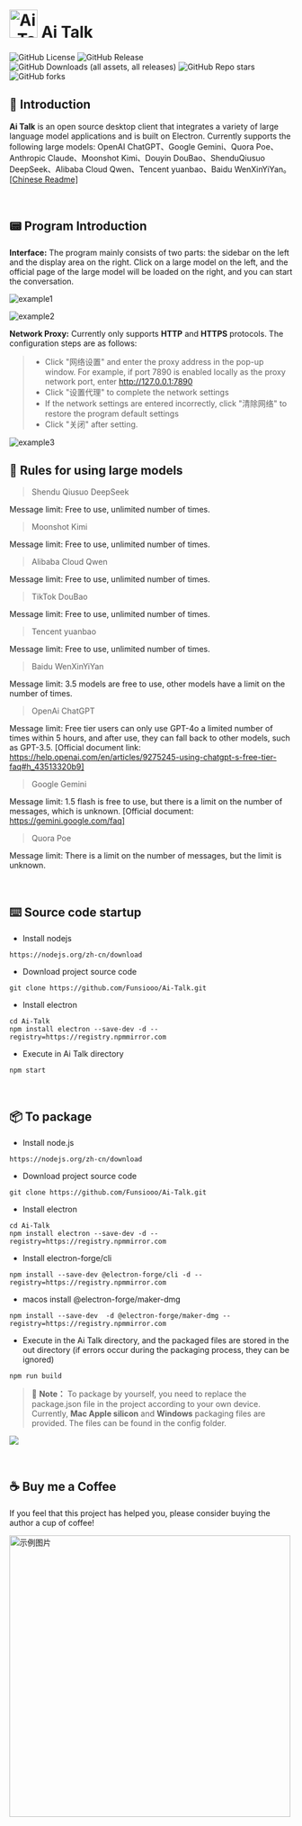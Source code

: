 # <img src="../assets/title.png" alt="Ai_Talk" style="width: 50px;"> Ai Talk


<p align="left">
  <img alt="GitHub License" src="https://img.shields.io/github/license/Funsiooo/Ai-Talk?color=%23%2067b93d">
  <img alt="GitHub Release" src="https://img.shields.io/github/v/release/Funsiooo/Ai-Talk?color=%23%2067b93d">
  <img alt="GitHub Downloads (all assets, all releases)" src="https://img.shields.io/github/downloads/Funsiooo/Ai-Talk/total">
  <img alt="GitHub Repo stars" src="https://img.shields.io/github/stars/Funsiooo/Ai-talk">
  <img alt="GitHub forks" src="https://img.shields.io/github/forks/Funsiooo/Ai-Talk">
</p>

## 📔 Introduction

**Ai Talk** is an open source desktop client that integrates a variety of large language model applications and is built on Electron. Currently supports the following large models: OpenAI ChatGPT、Google Gemini、Quora Poe、Anthropic  Claude、Moonshot Kimi、Douyin DouBao、ShenduQiusuo DeepSeek、Alibaba Cloud Qwen、Tencent yuanbao、Baidu WenXinYiYan。  [[Chinese Readme\]](https://github.com/Funsiooo/Ai-Talk/README.md)

<br/>



## 📟 Program Introduction

**Interface:** The program mainly consists of two parts: the sidebar on the left and the display area on the right. Click on a large model on the left, and the official page of the large model will be loaded on the right, and you can start the conversation.

![example1](../assets/example1.png)

![example2](../assets/example2.png)

**Network Proxy:** Currently only supports **HTTP** and **HTTPS** protocols. The configuration steps are as follows:



> - Click "网络设置" and enter the proxy address in the pop-up window. For example, if port 7890 is enabled locally as the proxy network port, enter http://127.0.0.1:7890
> - Click "设置代理" to complete the network settings
> - If the network settings are entered incorrectly, click "清除网络" to restore the program default settings
> - Click "关闭" after setting.

![example3](../assets/example3.png)

## 📸 Rules for using large models

> Shendu Qiusuo DeepSeek

Message limit: Free to use, unlimited number of times.



> Moonshot Kimi

Message limit: Free to use, unlimited number of times.



> Alibaba Cloud Qwen

Message limit: Free to use, unlimited number of times.



> TikTok DouBao

Message limit: Free to use, unlimited number of times.



> Tencent yuanbao

Message limit: Free to use, unlimited number of times.



> Baidu WenXinYiYan

Message limit: 3.5 models are free to use, other models have a limit on the number of times.



> OpenAi ChatGPT

Message limit: Free tier users can only use GPT-4o a limited number of times within 5 hours, and after use, they can fall back to other models, such as GPT-3.5. [Official document link: https://help.openai.com/en/articles/9275245-using-chatgpt-s-free-tier-faq#h_43513320b9]



> Google  Gemini

Message limit: 1.5 flash is free to use, but there is a limit on the number of messages, which is unknown. [Official document: https://gemini.google.com/faq]



> Quora Poe

Message limit: There is a limit on the number of messages, but the limit is unknown.

<br/>

## ⌨️ Source code startup

- Install nodejs

```
https://nodejs.org/zh-cn/download
```

- Download project source code

```
git clone https://github.com/Funsiooo/Ai-Talk.git
```

- Install electron

```
cd Ai-Talk
npm install electron --save-dev -d --registry=https://registry.npmmirror.com
```


- Execute in Ai Talk directory

```
npm start
```

<br/>


## 📦 To package

- Install node.js

```
https://nodejs.org/zh-cn/download
```

- Download project source code

```
git clone https://github.com/Funsiooo/Ai-Talk.git
```

- Install electron

```
cd Ai-Talk
npm install electron --save-dev -d --registry=https://registry.npmmirror.com
```



- Install electron-forge/cli

```
npm install --save-dev @electron-forge/cli -d --registry=https://registry.npmmirror.com
```

- macos install @electron-forge/maker-dmg

```
npm install --save-dev  -d @electron-forge/maker-dmg --registry=https://registry.npmmirror.com
```

- Execute in the Ai Talk directory, and the packaged files are stored in the out directory (if errors occur during the packaging process, they can be ignored)

```
npm run build
```
> 📑   **Note：** To package by yourself, you need to replace the package.json file in the project according to your own device. Currently, **Mac Apple silicon** and **Windows** packaging files are provided. The files can be found in the config folder.

![](../assets/build.png)

<br/>

## ☕ Buy me a Coffee

If you feel that this project has helped you, please consider buying the author a cup of coffee!

<img src="../assets/wechat.png" alt="示例图片" style="width: 500px; float: left; ">

